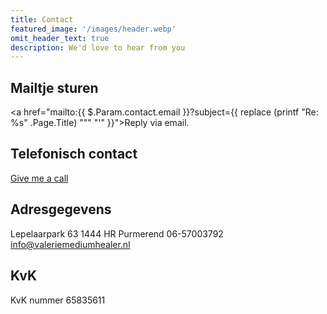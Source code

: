 ```yaml
---
title: Contact
featured_image: '/images/header.webp'
omit_header_text: true
description: We'd love to hear from you
---
```


## Mailtje sturen
<a href="mailto:{{ $.Param.contact.email }}?subject={{ replace (printf "Re: %s" .Page.Title) "\"" "'" }}">Reply via email.</a>

## Telefonisch contact
<a href="tel:{{ $.Param.contact.phone }}">Give me a call</a>

## Adresgegevens

Lepelaarpark 63
1444 HR Purmerend
06-57003792
info@valeriemediumhealer.nl

## KvK
KvK nummer 65835611
